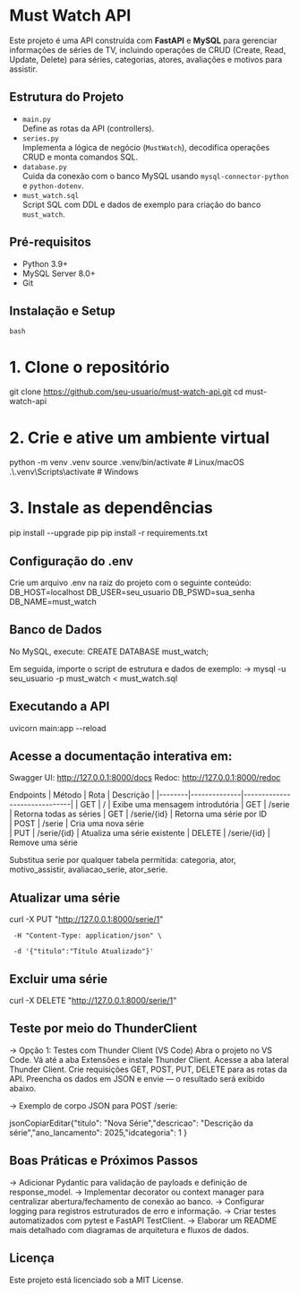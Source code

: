 # Must Watch API
Este projeto é uma API construída com **FastAPI** e **MySQL** para gerenciar informações de séries de TV, incluindo operações de CRUD (Create, Read, Update, Delete) para séries, categorias, atores, avaliações e motivos para assistir.
 

## Estrutura do Projeto
- `main.py`  
  Define as rotas da API (controllers).
- `series.py`  
  Implementa a lógica de negócio (`MustWatch`), decodifica operações CRUD e monta comandos SQL.
- `database.py`  
  Cuida da conexão com o banco MySQL usando `mysql-connector-python` e `python-dotenv`.
- `must_watch.sql`  
  Script SQL com DDL e dados de exemplo para criação do banco `must_watch`.
 

## Pré-requisitos
- Python 3.9+
- MySQL Server 8.0+
- Git

 
## Instalação e Setup
`bash`
# 1. Clone o repositório
git clone https://github.com/seu-usuario/must-watch-api.git
cd must-watch-api
# 2. Crie e ative um ambiente virtual
python -m venv .venv
source .venv/bin/activate     # Linux/macOS
.\\.venv\\Scripts\\activate   # Windows
# 3. Instale as dependências
pip install --upgrade pip
pip install -r requirements.txt
 
## Configuração do .env
Crie um arquivo .env na raiz do projeto com o seguinte conteúdo:
DB_HOST=localhost
DB_USER=seu_usuario
DB_PSWD=sua_senha
DB_NAME=must_watch
 
## Banco de Dados
No MySQL, execute:
CREATE DATABASE must_watch;
 
Em seguida, importe o script de estrutura e dados de exemplo:
-> mysql -u seu_usuario -p must_watch < must_watch.sql
 
## Executando a API
uvicorn main:app --reload
 

## Acesse a documentação interativa em:
 
Swagger UI: http://127.0.0.1:8000/docs
Redoc: http://127.0.0.1:8000/redoc
 
Endpoints
| Método	|     Rota	   |           Descrição         |
|--------|--------------|------------------------------|
| GET    | /		|  Exibe uma mensagem introdutória
| GET    | /serie	|  Retorna todas as séries
| GET    | /serie/{id}  |  Retorna uma série por ID     
| POST   | /serie	|  Cria uma nova série     
| PUT    | /serie/{id}  |  Atualiza uma série existente 
| DELETE | /serie/{id}  |  Remove uma série             


Substitua serie por qualquer tabela permitida: categoria, ator, motivo_assistir, avaliacao_serie, ator_serie.
 
## Atualizar uma série
curl -X PUT "http://127.0.0.1:8000/serie/1" 
 
     -H "Content-Type: application/json" \
 
     -d '{"titulo":"Título Atualizado"}'
 
## Excluir uma série
 
curl -X DELETE "http://127.0.0.1:8000/serie/1"
 
## Teste por meio do ThunderClient
 
-> Opção 1: Testes com Thunder Client (VS Code)
	Abra o projeto no VS Code.
	Vá até a aba Extensões e instale Thunder Client.
	Acesse a aba lateral Thunder Client.
	Crie requisições GET, POST, PUT, DELETE para as rotas da API.
	Preencha os dados em JSON e envie — o resultado será exibido abaixo.
 
-> Exemplo de corpo JSON para POST /serie:
 
jsonCopiarEditar{"titulo": "Nova Série","descricao": "Descrição da série","ano_lancamento": 2025,"idcategoria": 1 }

 
 
## Boas Práticas e Próximos Passos
 
-> Adicionar Pydantic para validação de payloads e definição de response_model.
-> Implementar decorator ou context manager para centralizar abertura/fechamento de conexão ao banco.
-> Configurar logging para registros estruturados de erro e informação.
-> Criar testes automatizados com pytest e FastAPI TestClient.
-> Elaborar um README mais detalhado com diagramas de arquitetura e fluxos de dados.
 
## Licença
Este projeto está licenciado sob a MIT License.
